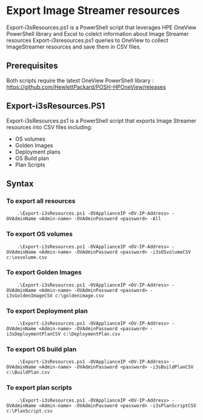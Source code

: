 # Export Image Streamer resources

Export-i3sResources.ps1 is a PowerShell script that leverages HPE OneView PowerShell library and Excel to colelct information about Image Streamer resources 
Export-i3sresources.ps1 queries to OneView to collect ImageStreamer resources and save them in CSV files.

## Prerequisites
Both scripts require the latest OneView PowerShell library : https://github.com/HewlettPackard/POSH-HPOneView/releases





## Export-i3sResources.PS1 

Export-i3sResources.ps1 is a PowerShell script that exports Image Streamer resources into CSV files including:
   * OS volumes
   * Golden Images
   * Deployment plans
   * OS Build plan
   * Plan Scripts


## Syntax

### To export all resources

```
    .\Export-i3sResources.ps1 -OVApplianceIP <OV-IP-Address> -OVAdminName <Admin-name> -OVAdminPassword <password> -All

```

### To export OS volumes

```
    .\Export-i3sResources.ps1 -OVApplianceIP <OV-IP-Address> -OVAdminName <Admin-name> -OVAdminPassword <password> -i3sOSvolumeCSV c:\osvolume.csv

```
### To export Golden Images

```
    .\Export-i3sResources.ps1 -OVApplianceIP <OV-IP-Address> -OVAdminName <Admin-name> -OVAdminPassword <password> -i3sGoldenImageCSV c:\goldenimage.csv

```

### To export Deployment plan

```
    .\Export-i3sResources.ps1 -OVApplianceIP <OV-IP-Address> -OVAdminName <Admin-name> -OVAdminPassword <password> -i3sDeploymentPlanCSV c:\DeploymentPlan.csv

```

### To export OS build plan

```
    .\Export-i3sResources.ps1 -OVApplianceIP <OV-IP-Address> -OVAdminName <Admin-name> -OVAdminPassword <password> -i3sBuildPlanCSV c:\BuildPlan.csv

```

### To export plan scripts

```
    .\Export-i3sResources.ps1 -OVApplianceIP <OV-IP-Address> -OVAdminName <Admin-name> -OVAdminPassword <password> -i3sPlanScriptCSV c:\PlanScript.csv

```




